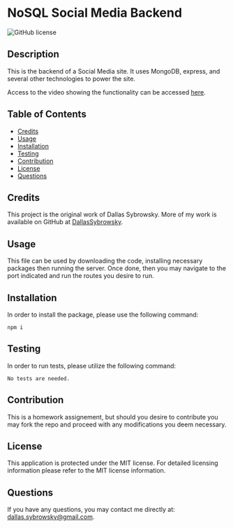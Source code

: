 
# NoSQL Social Media Backend
![GitHub license](https://img.shields.io/badge/license-MIT-blue.svg)

## Description

This is the backend of a Social Media site. It uses MongoDB, express, and several other technologies to power the site.

Access to the video showing the functionality can be accessed [here](https://drive.google.com/file/d/1hsR7hizjvo23OhEFVeGFKtTqpnvv7bJv/view).

## Table of Contents

- [Credits](#credits)
- [Usage](#usage)
- [Installation](#installation)
- [Testing](#testing)
- [Contribution](#contribution)
- [License](#license)
- [Questions](#questions)



## Credits

This project is the original work of Dallas Sybrowsky. More of my work is available on GitHub at [DallasSybrowsky](https://github.com/DallasSybrowsky).

## Usage

This file can be used by downloading the code, installing necessary packages then running the server. Once done, then you may navigate to the port indicated and run the routes you desire to run.

## Installation

In order to install the package, please use the following command: 

```
npm i
```

## Testing

In order to run tests, please utilize the following command: 

```
No tests are needed.
```

## Contribution

This is a homework assignement, but should you desire to contribute you may fork the repo and proceed with any modifications you deem necessary.

## License

This application is protected under the MIT license. For detailed licensing information please refer to the MIT license information.

## Questions

If you have any questions, you may contact me directly at: dallas.sybrowsky@gmail.com.